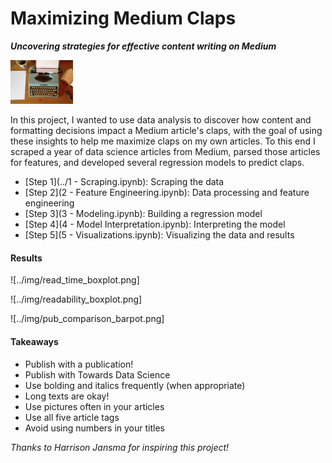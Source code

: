 # Maximizing Medium Claps

**_Uncovering strategies for effective content writing on Medium_**

<img src="https://github.com/collindching/Maximizing-Medium-Claps/blob/master/img/typewriter.jpg" width="100">

In this project, I wanted to use data analysis to discover how content and formatting decisions impact a Medium article's claps, with the goal of using these insights to help me maximize claps on my own articles. To this end I scraped a year of data science articles from Medium, parsed those articles for features, and developed several regression models to predict claps.

- [Step 1](../1 - Scraping.ipynb): Scraping the data 
- [Step 2](2 - Feature Engineering.ipynb): Data processing and feature engineering
- [Step 3](3 - Modeling.ipynb): Building a regression model
- [Step 4](4 - Model Interpretation.ipynb): Interpreting the model
- [Step 5](5 - Visualizations.ipynb): Visualizing the data and results

#### Results

![../img/read_time_boxplot.png]

![../img/readability_boxplot.png]

![../img/pub_comparison_barpot.png]

#### Takeaways

- Publish with a publication!
- Publish with Towards Data Science
- Use bolding and italics frequently (when appropriate)
- Long texts are okay!
- Use pictures often in your articles
- Use all five article tags
- Avoid using numbers in your titles

_Thanks to Harrison Jansma for inspiring this project!_